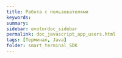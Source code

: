 ```yaml
---
title: Работа с пользователями
keywords:
summary:
sidebar: evotordoc_sidebar
permalink: doc_javascript_app_users.html
tags: [Терминал, Java]
folder: smart_terminal_SDK
---
```

